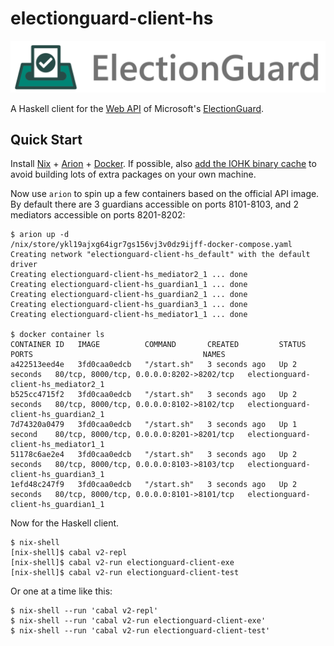 # electionguard-client-hs

![](electionguard-banner.svg)

A Haskell client for the [Web API][webapi] of Microsoft's [ElectionGuard][electionguard].

## Quick Start

Install [Nix][nix] + [Arion][arion] + [Docker][docker].
If possible, also [add the IOHK binary cache][bincache]
to avoid building lots of extra packages on your own machine.

Now use `arion` to spin up a few containers based on the official API image.
By default there are 3 guardians accessible on ports 8101-8103,
and 2 mediators accessible on ports 8201-8202:

```
$ arion up -d
/nix/store/ykl19ajxg64igr7gs156vj3v0dz9ijff-docker-compose.yaml
Creating network "electionguard-client-hs_default" with the default driver
Creating electionguard-client-hs_mediator2_1 ... done
Creating electionguard-client-hs_guardian1_1 ... done
Creating electionguard-client-hs_guardian2_1 ... done
Creating electionguard-client-hs_guardian3_1 ... done
Creating electionguard-client-hs_mediator1_1 ... done

$ docker container ls
CONTAINER ID   IMAGE          COMMAND       CREATED         STATUS         PORTS                                      NAMES
a422513eed4e   3fd0caa0edcb   "/start.sh"   3 seconds ago   Up 2 seconds   80/tcp, 8000/tcp, 0.0.0.0:8202->8202/tcp   electionguard-client-hs_mediator2_1
b525cc4715f2   3fd0caa0edcb   "/start.sh"   3 seconds ago   Up 2 seconds   80/tcp, 8000/tcp, 0.0.0.0:8102->8102/tcp   electionguard-client-hs_guardian2_1
7d74320a0479   3fd0caa0edcb   "/start.sh"   3 seconds ago   Up 1 second    80/tcp, 8000/tcp, 0.0.0.0:8201->8201/tcp   electionguard-client-hs_mediator1_1
51178c6ae2e4   3fd0caa0edcb   "/start.sh"   3 seconds ago   Up 2 seconds   80/tcp, 8000/tcp, 0.0.0.0:8103->8103/tcp   electionguard-client-hs_guardian3_1
1efd48c247f9   3fd0caa0edcb   "/start.sh"   3 seconds ago   Up 2 seconds   80/tcp, 8000/tcp, 0.0.0.0:8101->8101/tcp   electionguard-client-hs_guardian1_1
```

Now for the Haskell client.

```
$ nix-shell
[nix-shell]$ cabal v2-repl
[nix-shell]$ cabal v2-run electionguard-client-exe
[nix-shell]$ cabal v2-run electionguard-client-test
```

Or one at a time like this:

```
$ nix-shell --run 'cabal v2-repl'
$ nix-shell --run 'cabal v2-run electionguard-client-exe'
$ nix-shell --run 'cabal v2-run electionguard-client-test'
```

[nix]: https://nixos.org
[arion]: https://github.com/hercules-ci/arion
[docker]: https://docs.docker.com/get-docker/
[electionguard]: https://github.com/microsoft/electionguard-python
[webapi]: https://electionguard-web-api.readthedocs.io/en/latest/
[bincache]: https://input-output-hk.github.io/haskell.nix/tutorials/getting-started/#setting-up-the-binary-cache
